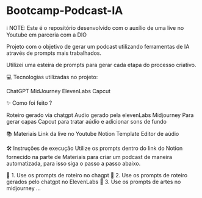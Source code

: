 # Bootcamp-Podcast-IA

ℹ️ NOTE: Este é o repositório desenvolvido com o auxílio de uma live no Youtube em parceria com a DIO

Projeto com o objetivo de gerar um podcast utilizando ferramentas de IA através de prompts mais trabalhados.

Utilizei uma esteira de prompts para gerar cada etapa do processo criativo.

💻 Tecnologias utilizadas no projeto:

ChatGPT
MidJourney
ElevenLabs
Capcut

✨ Como foi feito ?

Roteiro gerado via chatgpt
Audio gerado pela elevenLabs
Midjourney Para gerar capas
Capcut para tratar aúdio e adicionar sons de fundo

📚 Materiais
Link da live no Youtube
Notion Template
Editor de aúdio

🛠️ Instruções de execução
Utilize os prompts dentro do link do Notion fornecido na parte de Materiais para criar um podcast de maneira automatizada, para isso siga o passo a passo abaixo.

🤖 1. Use os prompts de roteiro no chagpt
🤖 2. Use os prompts de roteiro gerados pelo chatgpt no ElevenLabs
🤖 3. Use os prompts de artes no midjourney
...
